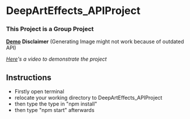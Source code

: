 # DeepArtEffects_APIProject

### This Project is a Group Project

**[Demo](https://deepartseffect.vercel.app/)**
**Disclaimer**
(Generating Image might not work because of outdated API) 


*[Here](https://vimeo.com/871995836?share=copy)'s a video to demonstrate the project*

## Instructions
- Firstly open terminal
- relocate your working directory to DeepArtEffects_APIProject
- then type the type in "npm install"
- then type "npm start" afterwards

